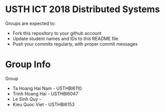 USTH ICT 2018 Distributed Systems
=====================================

Groups are expected to:

* Fork this repository to your github account
* Update student names and IDs to this README file
* Push your commits regularly, with proper commit messages

Group Info
=======================
Group 
* Ta Hoang Hai Nam - USTHBI6110
* Trinh Hoang Hai - USTHBI6047
* Le Sinh Quy - 
* Kieu Quoc Viet - USTHBI6153

